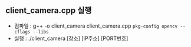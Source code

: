 ## client_camera.cpp 실행
  * 컴파일 : g++ -o client_camera client_camera.cpp `pkg-config opencv --cflags --libs`
  * 실행 : ./client_camera [장소] [IP주소] [PORT번호]
